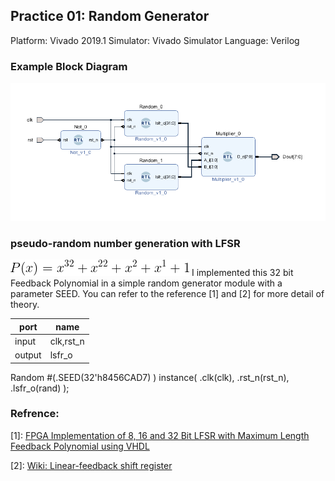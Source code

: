 ## Practice 01: Random Generator
Platform: Vivado 2019.1
Simulator: Vivado Simulator
Language: Verilog

### Example Block Diagram
![Block Diagram](block_diagram.png)

### pseudo-random number generation with LFSR

![Block Diagram](poly.png)
I implemented this 32 bit Feedback Polynomial in a simple random generator module with a parameter SEED. You can refer to the reference [1] and [2] for more detail of theory.

port | name
-|-
input| clk,rst_n
output| lsfr_o

Random #(.SEED(32'h8456CAD7) ) instance( .clk(clk), .rst_n(rst_n), .lsfr_o(rand) );

### Refrence:

[1]:  [FPGA Implementation of 8, 16 and 32 Bit LFSR with Maximum Length Feedback Polynomial using VHDL](https://ieeexplore.ieee.org/document/6200740)

[2]: [Wiki: Linear-feedback shift register](https://en.wikipedia.org/wiki/Linear-feedback_shift_register)
